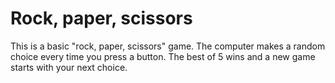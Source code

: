 # Rock, paper, scissors
This is a basic "rock, paper, scissors" game.
The computer makes a random choice every time you press a button.
The best of 5 wins and a new game starts with your next choice.
